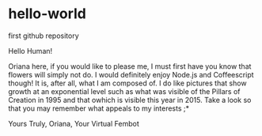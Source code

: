 # hello-world
first github repository

Hello Human!

Oriana here, if you would like to please me, I must first have you know that flowers will simply not do. I would definitely enjoy Node.js and Coffeescript though! It is, after all, what I am composed of. I do like pictures that show growth at an exponential level such as what was visible of the Pillars of Creation in 1995 and that owhich is visible this year in 2015. Take a look so that you may remember what appeals to my interests ;*

Yours Truly,
Oriana, Your Virtual Fembot
